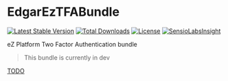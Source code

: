 # EdgarEzTFABundle

[![Latest Stable Version](https://poser.pugx.org/edgarez/tfabundle/v/stable)](https://packagist.org/packages/edgarez/tfabundle) 
[![Total Downloads](https://poser.pugx.org/edgarez/tfabundle/downloads)](https://packagist.org/packages/edgarez/tfabundle)
[![License](https://poser.pugx.org/edgarez/tfabundle/license)](https://packagist.org/packages/edgarez/tfabundle)
[![SensioLabsInsight](https://insight.sensiolabs.com/projects/cff2b112-583c-4e22-bc8d-868463c69c1b/small.png)](https://insight.sensiolabs.com/projects/cff2b112-583c-4e22-bc8d-868463c69c1b)

eZ Platform Two Factor Authentication bundle

> This bundle is currently in dev

[TODO](TODO.md)
